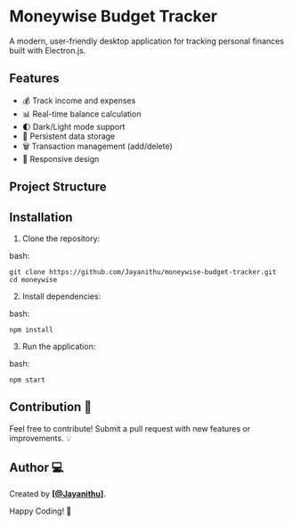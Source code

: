 # Moneywise Budget Tracker

A modern, user-friendly desktop application for tracking personal finances built with Electron.js.

## Features

- 💰 Track income and expenses
- 📊 Real-time balance calculation
- 🌓 Dark/Light mode support
- 💾 Persistent data storage
- 🗑️ Transaction management (add/delete)
- 📱 Responsive design

## Project Structure


## Installation

1. Clone the repository:

bash: 
```
git clone https://github.com/Jayanithu/moneywise-budget-tracker.git
cd moneywise
```

2. Install dependencies:

bash: 
```
npm install
```

3. Run the application:

bash: 
```
npm start
```

## Contribution 🤝
Feel free to contribute! Submit a pull request with new features or improvements. 💡

## Author 💻
Created by **[[@Jayanithu](hthttps://github.com/Jayanithu)]**. 

Happy Coding! 🎉


